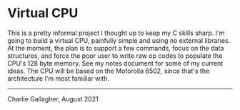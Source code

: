 # Virtual CPU
This is a pretty informal project I thought up to keep my C skills sharp. I'm
going to build a virtual CPU, painfully simple and using no external libraries.
At the moment, the plan is to support a few commands, focus on the data
structures, and force the poor user to write raw op codes to populate the CPU's
128 byte memory. See my notes document for some of my current ideas. The CPU
will be based on the Motorolla 6502, since that's the architecture I'm most
familiar with. 

---

Charlie Gallagher, August 2021
